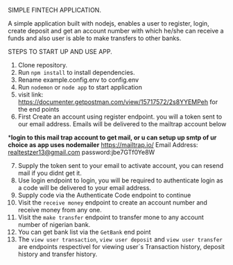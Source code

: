 SIMPLE FINTECH APPLICATION.

A simple application built with nodejs, enables a user to register, login, create deposit and get an account number with which he/she can receive a funds and also user is able to make transfers to other banks.

STEPS TO START UP AND USE APP.

1) Clone repository.
2) Run `npm install` to install dependencies.
3) Rename example.config.env to config.env
4) Run `nodemon` or `node app` to start application
5) visit link: https://documenter.getpostman.com/view/15717572/2s8YYEMPeh for the end points
6) First Create an account using register endpoint. you will a token sent to our email address. Emails will be delivered to the mailtrap account below

*****login to this mail trap account to get mail, or u can setup up smtp of ur choice as app uses nodemailer****
https://mailtrap.io/
Email Address: realtestzer13@gmail.com
password:jbe7GTf0Ye8W

7) Supply the token sent to your email to activate account, you can resend mail if you didnt get it.
8) Use login endpoint to login, you will be required to authenticate login as a code will be delivered to your email address.
9) Supply code via the Authenticate Code endpoint to continue
10) Visit the `receive money` endpoint to create an account number and receive money from any one.
11) Visit the `make transfer` endpoint to transfer mone to any account number of nigerian bank.
12) You can get bank list via the `GetBank` end point
13) The `view user transaction`, `view user deposit` and `view user transfer` are endpoints respectivel for viewing user`s Transaction history, deposit history and transfer history.
